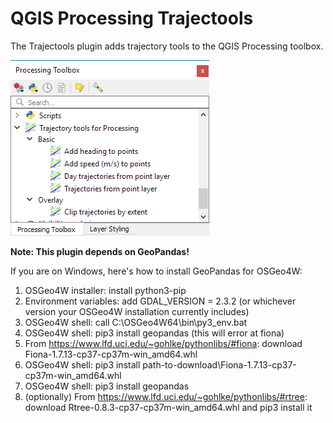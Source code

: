 # QGIS Processing Trajectools

The Trajectools plugin adds trajectory tools to the QGIS Processing toolbox. 

![Trajectools screenshot](https://raw.githubusercontent.com/anitagraser/qgis-processing-trajectory/master/screenshots/trajectools.PNG)


**Note: This plugin depends on GeoPandas!**

If you are on Windows, here's how to install GeoPandas for OSGeo4W:

1. OSGeo4W installer: install python3-pip
2. Environment variables: add GDAL_VERSION = 2.3.2 (or whichever version your OSGeo4W installation currently includes)
3. OSGeo4W shell: call C:\OSGeo4W64\bin\py3_env.bat
4. OSGeo4W shell: pip3 install geopandas (this will error at fiona)
5. From https://www.lfd.uci.edu/~gohlke/pythonlibs/#fiona: download Fiona-1.7.13-cp37-cp37m-win_amd64.whl
6. OSGeo4W shell: pip3 install path-to-download\Fiona-1.7.13-cp37-cp37m-win_amd64.whl
7. OSGeo4W shell: pip3 install geopandas
8. (optionally) From https://www.lfd.uci.edu/~gohlke/pythonlibs/#rtree: download Rtree-0.8.3-cp37-cp37m-win_amd64.whl and pip3 install it




